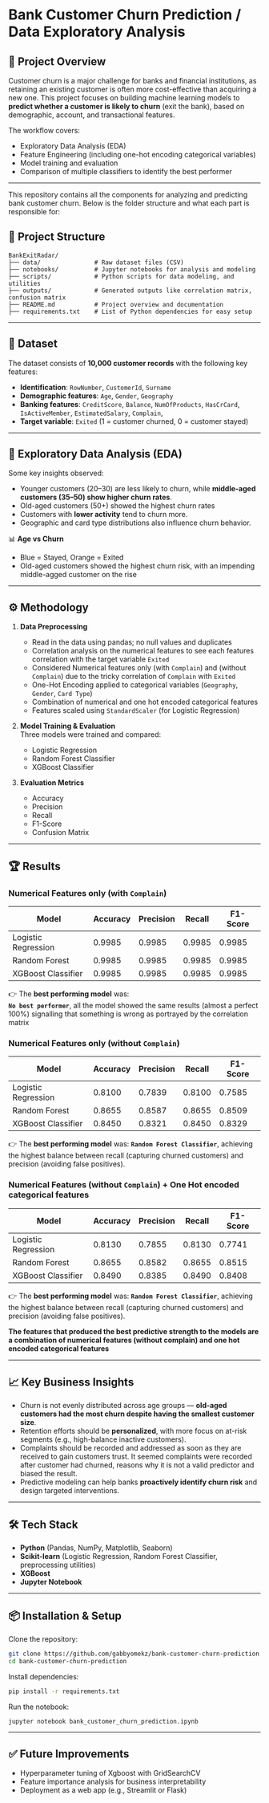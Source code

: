# Bank Customer Churn Prediction / Data Exploratory Analysis  

## 📌 Project Overview  
Customer churn is a major challenge for banks and financial institutions, as retaining an existing customer is often more cost-effective than acquiring a new one. This project focuses on building machine learning models to **predict whether a customer is likely to churn** (exit the bank), based on demographic, account, and transactional features.  

The workflow covers:  
- Exploratory Data Analysis (EDA)  
- Feature Engineering (including one-hot encoding categorical variables)  
- Model training and evaluation  
- Comparison of multiple classifiers to identify the best performer  

---

This repository contains all the components for analyzing and predicting bank customer churn. Below is the folder structure and what each part is responsible for:

## 📁 Project Structure
```
BankExitRadar/
├── data/               # Raw dataset files (CSV)
├── notebooks/          # Jupyter notebooks for analysis and modeling
├── scripts/            # Python scripts for data modeling, and utilities
├── outputs/            # Generated outputs like correlation matrix, confusion matrix
├── README.md           # Project overview and documentation
├── requirements.txt    # List of Python dependencies for easy setup
```
---

## 📂 Dataset  
The dataset consists of **10,000 customer records** with the following key features:  

- **Identification**: `RowNumber`, `CustomerId`, `Surname`
- **Demographic features**: `Age`, `Gender`, `Geography`  
- **Banking features**: `CreditScore`, `Balance`, `NumOfProducts`, `HasCrCard`, `IsActiveMember`, `EstimatedSalary`, `Complain`,  
- **Target variable**: `Exited` (1 = customer churned, 0 = customer stayed)  

---

## 🔎 Exploratory Data Analysis (EDA)  
Some key insights observed:  
- Younger customers (20–30) are less likely to churn, while **middle-aged customers (35–50) show higher churn rates**.  
- Old-aged customers (50+) showed the highest churn rates
- Customers with **lower activity** tend to churn more.  
- Geographic and card type distributions also influence churn behavior.  

📊 **Age vs Churn**  
- Blue = Stayed, Orange = Exited  
- Old-aged customers showed the highest churn risk, with an impending middle-agged customer on the rise  

---

## ⚙️ Methodology  

1. **Data Preprocessing**  
   - Read in the data using pandas; no null values and duplicates
   - Correlation analysis on the numerical features to see each features correlation with the target variable `Exited`
   - Considered Numerical features only (with `Complain`) and (without `Complain`) due to the tricky correlation of `Complain` with `Exited`
   - One-Hot Encoding applied to categorical variables (`Geography`, `Gender`, `Card Type`)
   - Combination of numerical and one hot encoded categorical features
   - Features scaled using `StandardScaler` (for Logistic Regression)  

2. **Model Training & Evaluation**  
   Three models were trained and compared:  
   - Logistic Regression  
   - Random Forest Classifier  
   - XGBoost Classifier    

3. **Evaluation Metrics**  
   - Accuracy  
   - Precision  
   - Recall  
   - F1-Score  
   - Confusion Matrix  

---

## 🏆 Results

### Numerical Features only (with `Complain`)

| Model                  | Accuracy | Precision | Recall | F1-Score |
|-------------------------|----------|-----------|--------|----------|
| Logistic Regression     | 0.9985   | 0.9985    | 0.9985 | 0.9985   |
| Random Forest           | 0.9985   | 0.9985    | 0.9985 | 0.9985   |
| XGBoost Classifier      | 0.9985   | 0.9985    | 0.9985 | 0.9985   |

👉 The **best performing model** was:  
**`No best performer`**, all the model showed the same results (almost a perfect 100%) signalling that something is wrong as portrayed by the correlation matrix

### Numerical Features only (without `Complain`)

| Model                  | Accuracy | Precision | Recall | F1-Score |
|-------------------------|----------|-----------|--------|----------|
| Logistic Regression     | 0.8100   | 0.7839    | 0.8100 | 0.7585   |
| Random Forest           | 0.8655   | 0.8587    | 0.8655 | 0.8509   |
| XGBoost Classifier      | 0.8450   | 0.8321    | 0.8450 | 0.8329   |

👉 The **best performing model** was:
**`Random Forest Classifier`**, achieving the highest balance between recall (capturing churned customers) and precision (avoiding false positives).

### Numerical Features (without `Complain`) + One Hot encoded categorical features

| Model                  | Accuracy | Precision | Recall | F1-Score |
|-------------------------|----------|-----------|--------|----------|
| Logistic Regression     | 0.8130   | 0.7855    | 0.8130 | 0.7741   |
| Random Forest           | 0.8655   | 0.8582    | 0.8655 | 0.8515   |
| XGBoost Classifier      | 0.8490   | 0.8385    | 0.8490 | 0.8408   |

👉 The **best performing model** was:
**`Random Forest Classifier`**, achieving the highest balance between recall (capturing churned customers) and precision (avoiding false positives).

**The features that produced the best predictive strength to the models are a combination of numerical features (without complain) and one hot encoded categorical features**

---

## 📈 Key Business Insights  
- Churn is not evenly distributed across age groups — **old-aged customers had the most churn despite having the smallest customer size**.  
- Retention efforts should be **personalized**, with more focus on at-risk segments (e.g., high-balance inactive customers).
- Complaints should be recorded and addressed as soon as they are received to gain customers trust. It seemed complaints were recorded after customer had churned, reasons why it is not a valid predictor and biased the result.
- Predictive modeling can help banks **proactively identify churn risk** and design targeted interventions.  

---

## 🛠️ Tech Stack  
- **Python** (Pandas, NumPy, Matplotlib, Seaborn)  
- **Scikit-learn** (Logistic Regression, Random Forest Classifier, preprocessing utilities)  
- **XGBoost**  
- **Jupyter Notebook**  

---

## 📦 Installation & Setup  

Clone the repository:  
```bash
git clone https://github.com/gabbyomekz/bank-customer-churn-prediction.git
cd bank-customer-churn-prediction
```
Install dependencies:
```bash
pip install -r requirements.txt
```
Run the notebook:
```bash
jupyter notebook bank_customer_churn_prediction.ipynb
```

---

## ✅ Future Improvements
- Hyperparameter tuning of Xgboost with GridSearchCV
- Feature importance analysis for business interpretability
- Deployment as a web app (e.g., Streamlit or Flask)
